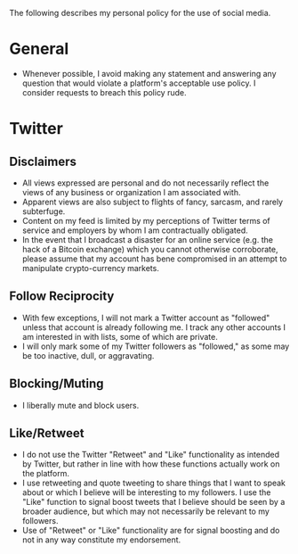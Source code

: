 The following describes my personal policy for the use of social media.

# General

* Whenever possible, I avoid making any statement and answering any question that would violate a platform's acceptable use policy. I consider requests to breach this policy rude. 

# Twitter

## Disclaimers

* All views expressed are personal and do not necessarily reflect the views of any business or organization I am associated with. 
* Apparent views are also subject to flights of fancy, sarcasm, and rarely subterfuge. 
* Content on my feed is limited by my perceptions of Twitter terms of service and employers by whom I am contractually obligated.
* In the event that I broadcast a disaster for an online service (e.g. the hack of a Bitcoin exchange) which you cannot otherwise corroborate, please assume that my account has bene compromised in an attempt to manipulate crypto-currency markets.

## Follow Reciprocity

* With few exceptions, I will not mark a Twitter account as "followed" unless that account is already following me. I track any other accounts I am interested in with lists, some of which are private.
* I will only mark some of my Twitter followers as "followed," as some may be too inactive, dull, or aggravating.

## Blocking/Muting

* I liberally mute and block users.

## Like/Retweet

* I do not use the Twitter "Retweet" and "Like" functionality as intended by Twitter, but rather in line with how these functions actually work on the platform. 
* I use retweeting and quote tweeting to share things that I want to speak about or which I believe will be interesting to my followers. 
I use the "Like" function to signal boost tweets that I believe should be seen by a broader audience, but which may not necessarily be relevant to my followers.
* Use of "Retweet" or "Like" functionality are for signal boosting and do not in any way constitute my endorsement.
